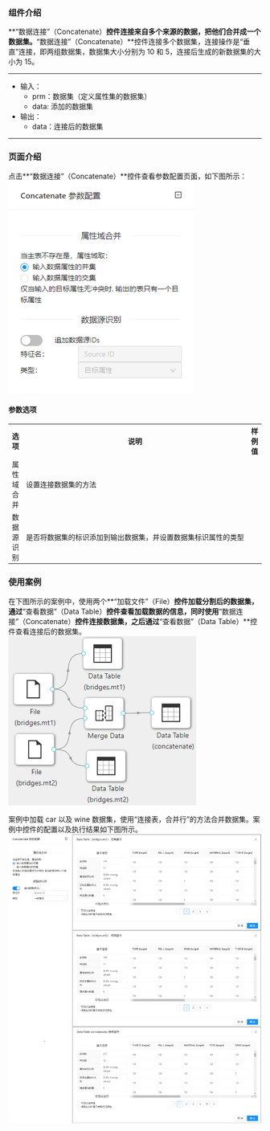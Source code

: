 ### 组件介绍
**“数据连接”（Concatenate）**控件连接来自多个来源的数据，把他们合并成一个数据集。**“数据连接”（Concatenate）**控件连接多个数据集，连接操作是“垂直”连接，即两组数据集，数据集大小分别为 10 和 5，连接后生成的新数据集的大小为 15。

<hr/>

- 输入：
  - prm：数据集（定义属性集的数据集）
  - data: 添加的数据集
- 输出：
  - data：连接后的数据集

<hr/>


### 页面介绍
点击**“数据连接”（Concatenate）**控件查看参数配置页面，如下图所示：  
![param](/img/aistudio/preprocess/concatenate/param.png)

#### 参数选项
<table>
  <tr>
    <th>选项</th>
    <th width="650">说明</th>
    <th>样例值</th>
  </tr>
  <tr>
      <td>属性域合并</td> 
      <td>
      设置连接数据集的方法
      </td> 
      <td></td>
  </tr>
  <tr>
      <td>数据源识别</td> 
      <td>
      是否将数据集的标识添加到输出数据集，并设置数据集标识属性的类型
      </td> 
      <td></td>
  </tr>
</table>

### 使用案例
在下图所示的案例中，使用两个**“加载文件”（File）**控件加载分割后的数据集，通过**“查看数据”（Data Table）**控件查看加载数据的信息，同时使用**“数据连接”（Concatenate）**控件连接数据集，之后通过**“查看数据”（Data Table）**控件查看连接后的数据集。  
![workflow](/img/aistudio/preprocess/concatenate/workflow.png)

案例中加载 car 以及 wine 数据集，使用“连接表，合并行”的方法合并数据集。案例中控件的配置以及执行结果如下图所示。  
![workflow-result](/img/aistudio/preprocess/concatenate/workflow-result.png)